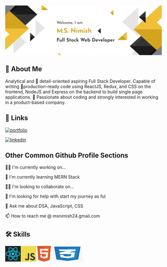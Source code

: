 ![Welcome to my GitHub profile](./Images/Github%20Profile%20Banner.png)

## 🚀 About Me
Analytical and 🔎 detail-oriented aspiring Full Stack Developer.
Capable of writing 📃production-ready code using ReactJS, Redux, and 
CSS on the frontend, NodeJS and Express on the backend to build single page applications. 
💯 Passionate about coding and strongly interested in working in a product-based company.


## 🔗 Links
[![portfolio](https://img.shields.io/badge/my_portfolio-000?style=for-the-badge&logo=ko-fi&logoColor=white)](https://msnimish.github.io/)

[![linkedin](https://img.shields.io/badge/linkedin-0A66C2?style=for-the-badge&logo=linkedin&logoColor=white)](https://www.linkedin.com/in/msnimish/)


## Other Common Github Profile Sections
👩‍💻 I'm currently working on... 

🧠 I'm currently learning MERN Stack

👯‍♀️ I'm looking to collaborate on...

🤔 I'm looking for help with start my journey as ful

💬 Ask me about DSA, JavaScript, CSS

📫 How to reach me @ msnimish24.gmail.com


## 🛠 Skills
<div class="logo">
<img src="./Images/react.svg" width=50 height=50>
<img src="./Images/logo-javascript.svg" width=50 height=50>
<img src="./Images/1200px-HTML5_Badge.svg.png" width=50 height=50>
<img src="./Images/css logo.png" width=100 height=50>
</div>

<style>
  .logo{
    display:flex;
  }
</style>

